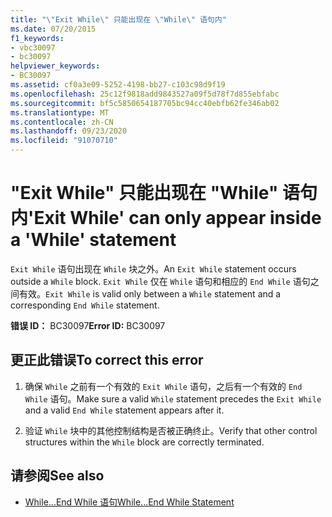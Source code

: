 ```yaml
---
title: "\"Exit While\" 只能出现在 \"While\" 语句内"
ms.date: 07/20/2015
f1_keywords:
- vbc30097
- bc30097
helpviewer_keywords:
- BC30097
ms.assetid: cf0a3e09-5252-4198-bb27-c103c98d9f19
ms.openlocfilehash: 25c12f9818add9843527a09f5d78f7d855ebfabc
ms.sourcegitcommit: bf5c5850654187705bc94cc40ebfb62fe346ab02
ms.translationtype: MT
ms.contentlocale: zh-CN
ms.lasthandoff: 09/23/2020
ms.locfileid: "91070710"
---
```

# <a name="exit-while-can-only-appear-inside-a-while-statement"></a><span data-ttu-id="a1170-102">"Exit While" 只能出现在 "While" 语句内</span><span class="sxs-lookup"><span data-stu-id="a1170-102">'Exit While' can only appear inside a 'While' statement</span></span>

<span data-ttu-id="a1170-103">`Exit While` 语句出现在 `While` 块之外。</span><span class="sxs-lookup"><span data-stu-id="a1170-103">An `Exit While` statement occurs outside a `While` block.</span></span> <span data-ttu-id="a1170-104">`Exit While` 仅在 `While` 语句和相应的 `End While` 语句之间有效。</span><span class="sxs-lookup"><span data-stu-id="a1170-104">`Exit While` is valid only between a `While` statement and a corresponding `End While` statement.</span></span>  
  
 <span data-ttu-id="a1170-105">**错误 ID：** BC30097</span><span class="sxs-lookup"><span data-stu-id="a1170-105">**Error ID:** BC30097</span></span>  
  
## <a name="to-correct-this-error"></a><span data-ttu-id="a1170-106">更正此错误</span><span class="sxs-lookup"><span data-stu-id="a1170-106">To correct this error</span></span>  
  
1. <span data-ttu-id="a1170-107">确保 `While` 之前有一个有效的 `Exit While` 语句，之后有一个有效的 `End While` 语句。</span><span class="sxs-lookup"><span data-stu-id="a1170-107">Make sure a valid `While` statement precedes the `Exit While` and a valid `End While` statement appears after it.</span></span>  
  
2. <span data-ttu-id="a1170-108">验证 `While` 块中的其他控制结构是否被正确终止。</span><span class="sxs-lookup"><span data-stu-id="a1170-108">Verify that other control structures within the `While` block are correctly terminated.</span></span>  
  
## <a name="see-also"></a><span data-ttu-id="a1170-109">请参阅</span><span class="sxs-lookup"><span data-stu-id="a1170-109">See also</span></span>

- [<span data-ttu-id="a1170-110">While...End While 语句</span><span class="sxs-lookup"><span data-stu-id="a1170-110">While...End While Statement</span></span>](../language-reference/statements/while-end-while-statement.md)
